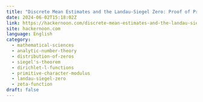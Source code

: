 ```yaml
---
title: "Discrete Mean Estimates and the Landau-Siegel Zero: Proof of Proposition 2.6"
date: 2024-06-02T15:18:02Z
link: https://hackernoon.com/discrete-mean-estimates-and-the-landau-siegel-zero-proof-of-proposition-26?source=rss&utm_medium=RSS&utm_source=news.12bit.vn
site: hackernoon.com
language: English
category:
  - mathematical-sciences
  - analytic-number-theory
  - distribution-of-zeros
  - siegel's-theorem
  - dirichlet-l-functions
  - primitive-character-modulus
  - landau-siegel-zero
  - zeta-function
draft: false
---
```

